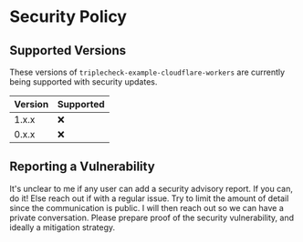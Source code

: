 # Security Policy

## Supported Versions

These versions of `triplecheck-example-cloudflare-workers` are currently being supported with security updates.

| Version | Supported |
| ------- | --------- |
| 1.x.x   | :x:       |
| 0.x.x   | :x:       |

## Reporting a Vulnerability

It's unclear to me if any user can add a security advisory report. If you can, do it! Else reach out if with a regular issue. Try to limit the amount of detail since the communication is public. I will then reach out so we can have a private conversation. Please prepare proof of the security vulnerability, and ideally a mitigation strategy.
